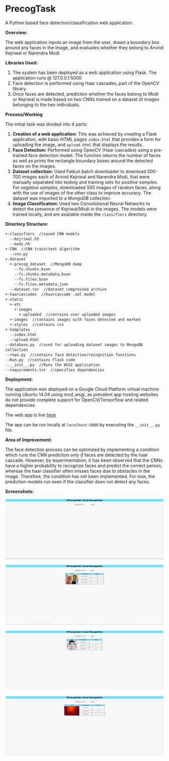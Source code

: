 # PrecogTask

A Python based face detection/classification web application.

<b>Overview:</b>

The web application inputs an image from the user, draws a boundary box around any faces in the image, and evaluates whether they belong to Arvind Kejriwal or Narendra Modi.

<b>Libraries Used:</b>

<ol><li>The system has been deployed as a web application using Flask. The application runs @ 127.0.0.1:5000
<li>Face detection is performed using Haar cascades, part of the OpenCV library.
<li>Once faces are detected, prediction whether the faces belong to Modi or Kejriwal is made based on two CNNs trained on a dataset of images belonging to the two individuals.</ol>

<b>Process/Working</b>

The initial task was divided into 4 parts:

1. <b>Creation of a web application:</b> This was achieved by creating a Flask application, with basic HTML pages `index.html` that provides a form for uploading the image, and `upload.html` that displays the results.
2. <b>Face Detection:</b> Performed using OpenCV (Haar cascades) using a pre-trained face detection model. The function returns the number of faces as well as prints the rectangle boundary boxes around the detected faces on the images.
3. <b>Dataset collection:</b> Used Fatkun batch downloader to download 500-700 images each of Arvind Kejriwal and Narendra Modi, that were manually separated into testing and training sets for <i>positive samples</i>. For <i>negative samples</i>, downloaded 500 images of random faces, along with the use of images of the other class to improve accuracy. The dataset was imported to a MongoDB collection.
4. <b>Image Classification:</b> Used two Convolutional Neural Networks to detect the presence of Kejriwal/Modi in the images. The models were trained locally, and are available inside the `classifiers` directory.

<b>Directory Structure:</b>

```
+-classifiers  //saved CNN models
  --kejriwal.h5
  --modi.h5
+-CNN  //CNN train/test algorithm
  --cnn.py
+-dataset 
  +-precog_dataset  //MongoDB dump
    --fs.chunks.bson
    --fs.chunks.metadata.bson
    --fs.files.bson
    --fs.files.metadata.json
  --dataset.rar  //Dataset compressed archive
+-haarcascades  //haarcascade .xml model
+-static
  +-etc
    +-images
      +-uploaded  //contains user uploaded images
  +-images  //contains images with faces detected and marked
  +-styles  //contains css
+-templates
  --index.html
  --upload.html
--database.py  //used for uploading dataset images to MongoDB collection
--repo.py  //contains face detection/recognition functions
--Run.py  //contains Flask code
--__init__.py  //Runs the WSGI application
--requirements.txt  //specifies dependencies
```
<b>Deployment:</b>

The application was deployed on a Google Cloud Platform virtual machine running Ubuntu 14.04 using mod_wsgi, as prevalent app hosting websites do not provide complete support for OpenCV/Tensorflow and related dependencies.

The web app is live [here](http://35.187.242.13/)

The app can be run locally at `localhost:5000` by executing the `__init__.py` file.
 
<b>Area of Improvement:</b>

The face detection process can be optimized by implementing a condition which runs the CNN prediction *only if* faces are detected by the haar cascade. However, by experimentation, it has been observed that the CNNs have a higher probability to recognize faces and predict the correct person, whereas the haar classifier often misses faces due to obstacles in the image. Therefore, the condition has not been implemented. For now, the prediction models run even if the classifier does not detect any faces.

<b>Screenshots:</b>

<p><img src="https://github.com/sharma-divyanshu/Precog/blob/master/screenshots/2.PNG?raw=true"></p>
<p><img src="https://github.com/sharma-divyanshu/Precog/blob/master/screenshots/1.PNG?raw=true"></p>
<p><img src="https://github.com/sharma-divyanshu/Precog/blob/master/screenshots/3.PNG?raw=true"></p>
<p><img src="https://github.com/sharma-divyanshu/Precog/blob/master/screenshots/4.PNG?raw=true"></p>
